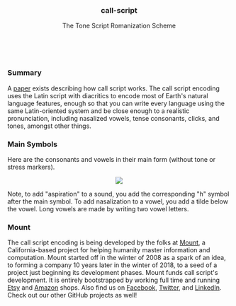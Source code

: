 
<br/>
<br/>
<br/>
<br/>
<br/>
<br/>

<h3 align='center'>
  call-script
</h3>
<p align='center'>
  The Tone Script Romanization Scheme
</p>

<br/>
<br/>
<br/>

<h3 id="summary">Summary</h3>

A [paper](https://leaf.surf/ovo) exists describing how call script works. The call script encoding uses the Latin script with diacritics to encode most of Earth's natural language features, enough so that you can write every language using the same Latin-oriented system and be close enough to a realistic pronunciation, including nasalized vowels, tense consonants, clicks, and tones, amongst other things.

### Main Symbols

Here are the consonants and vowels in their main form (without tone or stress markers).

<p align="center">
  <img src="https://github.com/mountbuild/call-script/blob/build/symbols.png?raw=true" />
</p>

Note, to add "aspiration" to a sound, you add the corresponding "h" symbol after the main symbol. To add nasalization to a vowel, you add a tilde below the vowel. Long vowels are made by writing two vowel letters.

<h3 id="mount">Mount</h3>

The call script encoding is being developed by the folks at [Mount](https://mount.build), a California-based project for helping humanity master information and computation. Mount started off in the winter of 2008 as a spark of an idea, to forming a company 10 years later in the winter of 2018, to a seed of a project just beginning its development phases. Mount funds call script's development. It is entirely bootstrapped by working full time and running [Etsy](https://etsy.com/shop/mountbuild) and [Amazon](https://www.amazon.com/s?rh=p_27%3AMount+Build) shops. Also find us on [Facebook](https://www.facebook.com/mountbuild), [Twitter](https://twitter.com/mountbuild), and [LinkedIn](https://www.linkedin.com/company/mountbuild). Check out our other GitHub projects as well!

<br/>
<br/>
